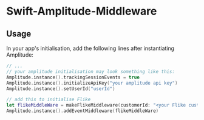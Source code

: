 # Swift-Amplitude-Middleware

## Usage

In your app's initialisation, add the following lines after instantiating
Amplitude:

``` swift
// ...
// your amplitude initialisation may look something like this:
Amplitude.instance().trackingSessionEvents = true
Amplitude.instance().initializeApiKey("your amplitude api key")
Amplitude.instance().setUserId("userId")

// add this to initialise Flike
let flikeMiddleWare = makeFlikeMiddleware(customerId: "<your Flike customer ID>", key: "<your Flike public API key>")
Amplitude.instance().addEventMiddleware(flikeMiddleWare)
```

